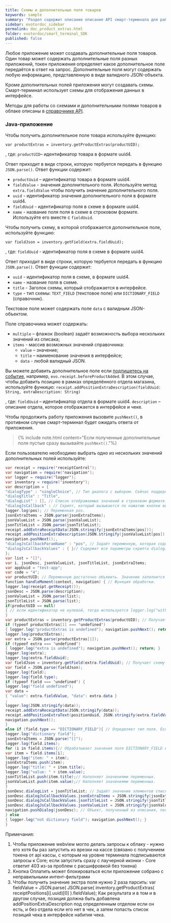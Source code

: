 ```yaml
---
title: Схемы и дополнительные поля товаров
keywords: sample
summary: "Раздел содержит описание описание API смарт-терминала для работы со схемами и дополнительными полями товаров."
sidebar: evotordoc_sidebar
permalink: doc_product_extras.html
folder: evotordoc/smart_terminal_SDK
published: false
---
```


Любое приложение может создавать дополнительные поля товаров. Один товар может содержать дополнительные поля разных приложений, токен приложения определяет какое дополнительное поле передаётся в ответ на запрос. Дополнительные поля могут содержать любую информацию, представленную в виде валидного JSON-объекта.

Кроме дополнительных полей приложения могут создавать схемы. Смарт-терминал использует схемы для отображения данных в интерфейсе.

Методы для работы со схемами и дополнительными полями товаров в облаке описаны в [справочнике API](https://api.evotor.ru/docs/#tag/Shemy-i-dopolnitelnye-polya-tovarov).

### Java-приложение

Чтобы получить дополнительное поле товара используйте функцию:

`var productExtras = inventory.getProductExtras(productUID);`

, где:
`productUID`– идентификатор товара в формате uuid4.

Ответ приходит в виде строки, которую тербуется передать в функцию `JSON.parse()`. Ответ функции содержит:

* `productUuid` – идентификатор товара в формате uuid4.
* `fieldValue` - значения дополнительного поля. Используйте метод `extra.fieldValue` чтобы получить значение дополнительного поля.
* `uuid` - идентификатор значения дополнительного поля в формате uuid4.
* `fieldUuid` - идентификатор поля в схеме в формате uuid4.
* `name` - название поля поля в схеме в строковом формате. Используйте его вместе с `fieldUuid`.


Чтобы получить схему, в которой отображается дополнительное поле, используйте функцию:

`var fieldJson = inventory.getField(extra.fieldUuid);`

, где:
`fieldUuid` - идентификатор поля в схеме в формате uuid4.

Ответ приходит в виде строки, которую тербуется передать в функцию `JSON.parse()`. Ответ функции содержит:

* `uuid` - идентификатор поля в схеме, в формате uuid4.
* `name` - название поля в схеме.
* `title` - Заголок схемы, который отображается в интерфейсе.
* `type` - тип схемы: `TEXT_FIELD` (текстовое поле) или `DICTIONARY_FIELD` (справочник).

Текстовое поле может содержать поле `data` с валидным JSON-объектом.

Поле справочника может содержать:

* `multiple` – флажок (boolean) задаёт возможность выбора нескольких значений из списака;
* `items` - массив возможных значений справочника:
    * `value` – значение;
    * `title` – наименование значения в интерфейсе;
    * `data` - любой валидный JSON.

Вы можете добавить дополнительное поле если [подпишетесь на событие](./doc_integrated_app_points.html), например, `evo.receipt.beforeProductAdded`. В этом случае, чтобы добавить позицию в рамках определённого отдела магазина, используйте функицю:
`receipt.addPositionExtraDescription(fieldUuid: String, extraDescription: String)`

, где:
`fieldUuid` – идентификатор отдела в формате uuid4.
`description` – описание отдела, которое отображается в интерфейсе и чеке.

Чтобы продолжить работу приложения вызовите `pushNext()`, в противном случае смарт-терминал будет ожидать ответа от приложения.

> {% include note.html content="Если полученные дополнительные поля пустые сразу вызывайте `pushNext()`."%}

Если пользователю необходимо выбрать одно из нескольких значений дополнительных полей используйте:

``` java
var receipt = require('receiptControl');
var navigation = require('navigation');
var logger = require('logger');
var inventory = require('inventory');
var description = {
"dialogType" : "singleChoice", // Тип диалога с выбором. Сейчас поддерживается только singleChoice (единственный вариант).
"dialogTitle" : "Title",
"dialogList" : [], // Список отображаемых значений в строковом формате.
"dialogJsCallback" : // Скрипт, который вызывается по нажатию кнопки выбора какого-либо значения.
logger.log(pos); // Переменная pos.
jsonExtraItems = JSON.parse(jsonExtraItems);
jsonValueList = JSON.parse(jsonValueList);
jsonTitleList = JSON.parse(jsonTitleList);
receipt.addExtraReceiptData(JSON.stringify(jsonExtraItems[pos]));
receipt.addPositionExtraDescription(JSON.stringify(jsonValueList[pos]), jsonTitleList[pos]); // Передаёт значение, которое выбрал пользователь.
navigation.pushNext();,
"dialogJsCallbackParamName" : "pos", // Задаёт переменную, которая содержит выбор пользователя. В данном примере используется переменная pos.
"dialogJsCallbackValues" : { }// Содержит все параметры скрипта dialogJsCallback. Параметры заданы парами "ключ - значение".
};
var list = '[]';
var i, jsonDesc, jsonValueList, jsonTitleList, jsonExtraItems;
var appUuid = "test-app";
var code = "4";
var productUID; // Переменную достаточно объявить. Значение заполнится автоматически из товара, который добавлял пользователь.
function handleMoment(context, navigation) { // Функция обработки.
logger.log(receipt.getReceipt());
jsonDesc = JSON.parse(description);
jsonValueList = JSON.parse(list);
jsonTitleList = JSON.parse(list);
if(productUID == null)
{ // если идентификатор не нулевой, тогда используется logger.log("without product uuid"); navigation.pushNext(); return;
}
var productExtras = inventory.getProductExtras(productUID); // Получает дополнительные поля товара.
if (typeof productExtras[1] === 'undefined')
{ logger.log("productExtras is undefined"); navigation.pushNext(); return; }
logger.log(productExtras);
var extra = JSON.parse(productExtras[1]);
if (typeof extra === 'undefined')
{ logger.log("extra is undefined"); navigation.pushNext(); return; }
logger.log(extra);
logger.log(extra.fieldUuid);
var fieldJson = inventory.getField(extra.fieldUuid); // Получает схему поля.
var field = JSON.parse(fieldJson);
logger.log(field);
logger.log(field.type);
if (typeof field === 'undefined') {
logger.log("field undefined");
var data =
{ "value": extra.fieldValue, "data": extra.data }
;
logger.log(JSON.stringify(data));
receipt.addExtraReceiptData(JSON.stringify(data));
receipt.addPositionExtraText(positionUuid, JSON.stringify(extra.fieldValue));
navigation.pushNext();
}
else if (field.type == "DICTIONARY_FIELD"){ // Определяет тип поля. Если задан тип DICTIONARY_FIELD, требуется обработать содержимое.
logger.log("dictionary field");
jsonExtraItems = JSON.parse("[]");
logger.log(field.items);
for (i in field.items){// Обрабатывает значения поля DICTIONARY_FIELD и создаёт массивы названий и значений
var item = field.items[i];
logger.log("item: " + item);
jsonExtraItems.push(item);
logger.log("title: " + item.title);
logger.log("value: " + item.value);
jsonTitleList.push(item.title);// Наполняет значениями переменных.
jsonValueList.push(item.value);// Наполняет значениями переменных.
}
jsonDesc.dialogList = jsonTitleList; // Задаёт значение элементов списка dialogList, которые которые отображаются в интерфейсе.
jsonDesc.dialogJsCallbackValues.jsonExtraItems = JSON.stringify(jsonExtraItems); // Задаёт переменные, которые передаются dialogJsCallback
jsonDesc.dialogJsCallbackValues.jsonTitleList = JSON.stringify(jsonTitleList); // Задаёт переменные, которые передаются dialogJsCallback
jsonDesc.dialogJsCallbackValues.jsonValueList = JSON.stringify(jsonValueList); // Задаёт переменные, которые передаются dialogJsCallback
navigation.pushDialog(jsonDesc); // Объект, полученный из описания, после заполнения переменными.
} else
{ logger.log("not dictionary field"); navigation.pushNext(); }
}
```



Примечания:
1. Чтобы приложение webview могло делать запросы к облаку - нужно его хотя бы раз запустить из врезки на кассе (связано с получением токена от api кассы, с которым на уровне терминала подписываются запросы к Core; если запустить сразу с лаучерной иконки - Core ответит 403 из-за проблем с расшифровкой без токена)
2. Кнопка Оплатить может блокироваться если приложение собрано с неправильными интент-фильтрами
3. Чтобы получить значение экстра поля нужно 2 раза парсить:
var fieldValue = JSON.parse( JSON.parse( inventory.getProductExtras( receiptPositions[i].uuid)[0] ).fieldValue);
Как результата и в том и в другом случае, позиция должна быть добавлена addPositionExtraDescription под определенным отделом если он есть, и без отдела если его нет в чек, а затем попасть список позиций чека в интерфейсе набития чека.

